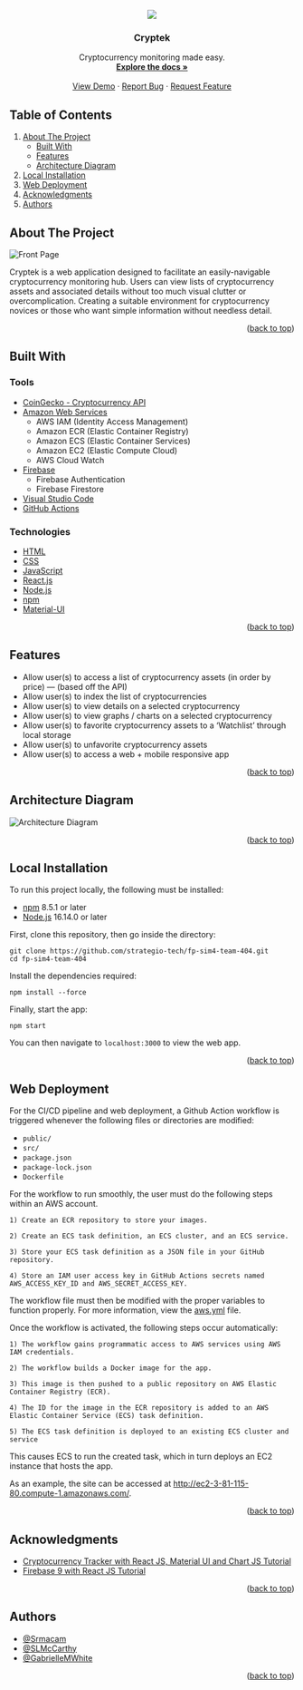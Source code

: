 <div id="readme-top"></div>

<!-- PROJECT LOGO -->
<br />
<div align="center">
<img src="Diagrams/Cryptek-logo-favicon.png">

<h3 align="center">Cryptek</h3>

  <p align="center">Cryptocurrency monitoring made easy.
    <br />
    <a href="https://github.com/strategio-tech/fp-sim4-team-404"><strong>Explore the docs »</strong></a>
    <br />
    <br />
    <a href="http://ec2-3-81-115-80.compute-1.amazonaws.com/">View Demo</a>
    ·
    <a href="https://github.com/strategio-tech/fp-sim4-team-404/issues">Report Bug</a>
    ·
    <a href="https://github.com/strategio-tech/fp-sim4-team-404/issues">Request Feature</a>
  </p>
</div>

<!-- TABLE OF CONTENTS -->

## Table of Contents

  <ol>
    <li>
      <a href="#about-the-project">About The Project</a>
      <ul>
	<li><a href="#built-with">Built With</a></li>     
        <li><a href="#features">Features</a></li>
        <li><a href="#architecture-diagram">Architecture Diagram</a></li>
      </ul>
    </li>
    <li><a href="#local-installation">Local Installation</a></li>
    <li><a href="#web-deployment">Web Deployment</a></li> 
	<li><a href="#acknowledgments">Acknowledgments</a></li>
	<li><a href="#authors">Authors</a></li>
  </ol>

<!-- ABOUT THE PROJECT -->

## About The Project

![Front Page](Diagrams/Cryptek-front-page.png "Front Page")

<p>Cryptek is a web application designed to facilitate an easily-navigable cryptocurrency monitoring hub. Users can view lists of cryptocurrency assets and associated details without too much visual clutter or overcomplication. Creating a suitable environment for cryptocurrency novices or those who want simple information without needless detail.</p>

<p align="right">(<a href="#readme-top">back to top</a>)</p>

<!--BUILT WITH -->

## Built With

### Tools

- [CoinGecko - Cryptocurrency API](https://www.coingecko.com/)
- [Amazon Web Services](https://aws.amazon.com/)
  - AWS IAM (Identity Access Management)
  - Amazon ECR (Elastic Container Registry)
  - Amazon ECS (Elastic Container Services)
  - Amazon EC2 (Elastic Compute Cloud)
  - AWS Cloud Watch
- [Firebase](https://firebase.google.com/)
  - Firebase Authentication
  - Firebase Firestore
- [Visual Studio Code](https://code.visualstudio.com/)
- [GitHub Actions](https://github.com/features/actions)

### Technologies

- [HTML](https://html.spec.whatwg.org/)
- [CSS](https://www.w3.org/Style/CSS/)
- [JavaScript](https://www.javascript.com/)
- [React.js](https://reactjs.org/)
- [Node.js](https://nodejs.org/en/)
- [npm](https://www.npmjs.com/)
- [Material-UI](https://v4.mui.com/getting-started/installation/)

<p align="right">(<a href="#readme-top">back to top</a>)</p>

<!-- FEATURES -->

## Features

- Allow user(s) to access a list of cryptocurrency assets (in order by price) — (based off the API)
- Allow user(s) to index the list of cryptocurrencies
- Allow user(s) to view details on a selected cryptocurrency
- Allow user(s) to view graphs / charts on a selected cryptocurrency
- Allow user(s) to favorite cryptocurrency assets to a ‘Watchlist’ through local storage
- Allow user(s) to unfavorite cryptocurrency assets
- Allow user(s) to access a web + mobile responsive app

<p align="right">(<a href="#readme-top">back to top</a>)</p>

<!-- ARCHITECTURE DIAGRAM -->

## Architecture Diagram

![Architecture Diagram](Diagrams/Architecture-Diagram-FINAL.png "Architecture Diagram")

<p align="right">(<a href="#readme-top">back to top</a>)</p>

<!-- LOCAL INSTALLATION -->

## Local Installation

To run this project locally, the following must be installed:

- [npm](https://docs.npmjs.com/downloading-and-installing-node-js-and-npm#using-a-node-installer-to-install-node-js-and-npm) 8.5.1 or later
- [Node.js](https://docs.npmjs.com/downloading-and-installing-node-js-and-npm#using-a-node-installer-to-install-node-js-and-npm) 16.14.0 or later

First, clone this repository, then go inside the directory:

```
git clone https://github.com/strategio-tech/fp-sim4-team-404.git
cd fp-sim4-team-404
```

Install the dependencies required:

```
npm install --force
```

Finally, start the app:

```
npm start
```

You can then navigate to `localhost:3000` to view the web app.

<p align="right">(<a href="#readme-top">back to top</a>)</p>
  
<!-- WEB DEPLOYMENT -->
## Web Deployment

For the CI/CD pipeline and web deployment, a Github Action workflow is triggered whenever the following files or directories are modified:

- `public/`
- `src/`
- `package.json`
- `package-lock.json`
- `Dockerfile`

For the workflow to run smoothly, the user must do the following steps within an AWS account.

```
1) Create an ECR repository to store your images.

2) Create an ECS task definition, an ECS cluster, and an ECS service.

3) Store your ECS task definition as a JSON file in your GitHub repository.

4) Store an IAM user access key in GitHub Actions secrets named AWS_ACCESS_KEY_ID and AWS_SECRET_ACCESS_KEY.
```

The workflow file must then be modified with the proper variables to function properly. For more information, view the [aws.yml](.github/workflows/aws.yml) file.

Once the workflow is activated, the following steps occur automatically:

```
1) The workflow gains programmatic access to AWS services using AWS IAM credentials.

2) The workflow builds a Docker image for the app.

3) This image is then pushed to a public repository on AWS Elastic Container Registry (ECR).

4) The ID for the image in the ECR repository is added to an AWS Elastic Container Service (ECS) task definition.

5) The ECS task definition is deployed to an existing ECS cluster and service
```

This causes ECS to run the created task, which in turn deploys an EC2 instance that hosts the app.

As an example, the site can be accessed at http://ec2-3-81-115-80.compute-1.amazonaws.com/.

<p align="right">(<a href="#readme-top">back to top</a>)</p>

<!-- ACKNOWLEDGMENTS -->

## Acknowledgments

- [Cryptocurrency Tracker with React JS, Material UI and Chart JS Tutorial](https://www.youtube.com/watch?v=QA6oTpMZp84&ab_channel=RoadsideCoder)
- [Firebase 9 with React JS Tutorial](https://www.youtube.com/watch?v=8NMJxyDwP6A&ab_channel=RoadsideCoder)

<p align="right">(<a href="#readme-top">back to top</a>)</p>

<!-- AUTHORS -->

## Authors

- [@Srmacam](https://github.com/Srmacam)
- [@SLMcCarthy](https://github.com/SLMcCarthy)
- [@GabrielleMWhite](https://github.com/gabriellemwhite)

<p align="right">(<a href="#readme-top">back to top</a>)</p>

<!-- MARKDOWN LINKS & IMAGES -->

[react.js]: https://img.shields.io/badge/React-20232A?style=for-the-badge&logo=react&logoColor=61DAFB
[react-url]: https://reactjs.org/
[html]: https://img.shields.io/badge/HTML5-E34F26?style=for-the-badge&logo=html5&logoColor=61DAFB
[html-url]: https://html.spec.whatwg.org/
[css]: https://img.shields.io/badge/CSS-239120?&style=for-the-badge&logo=css3&logoColor=61DAFB
[css-url]: https://www.w3.org/Style/CSS/
[javascript]: https://img.shields.io/badge/JavaScript-F7DF1E?style=for-the-badge&logo=javascript&logoColor=61DAFB
[javascript-url]: https://www.javascript.com/
[node.js]: https://img.shields.io/static/v1?style=for-the-badge&message=Node.js&color=339933&logo=Node.js&logoColor=FFFFFF
[node.js-url]: https://nodejs.org/en/
